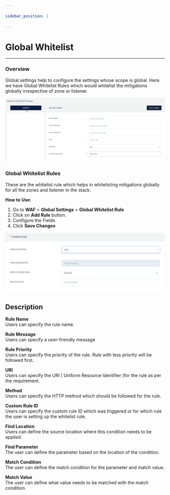 ```yaml
---

sidebar_position: 1

---
```


# Global Whitelist

---

### Overview

Global settings help to configure the settings whose scope is global. Here we have Global Whitelist Rules which would whitelist the mitigations globally irrespective of zone or listener.


![Global Whitelist Rules](/img/waf/global_whitelist.png)


### Global Whitelist Rules

These are the whitelist rule which helps in whitelisting mitigations globally for all the zones and listener in the stack.

**How to Use:**

1. Go to **WAF** > **Global Settings** > **Global Whitelist Rule**
2. Click on **Add Rule** button.
3. Configure the Fields
4. Click **Save Changes**

![Global Whitelist Condition ](/img/waf/global_whitelist_condition.png)

## Description

**Rule Name**  
Users can specify the rule name.

**Rule Message**  
Users can specify a user-friendly message

**Rule Priority**  
Users can specify the priority of the rule. Rule with less priority will be followed first.

**URI**  
Users can specify the URI ( Uniform Resource Identifier )for the rule as per the requirement.

**Method**  
Users can specify the HTTP method which should be followed for the rule.

**Custom Rule ID**  
Users can specify the custom rule ID which was triggered or for which rule the user is setting up the whitelist rule.

**Find Location**  
Users can define the source location where this condition needs to be applied.

**Find Parameter**  
The user can define the parameter based on the location of the condition.

**Match Condition**  
The user can define the match condition for the parameter and match value.

**Match Value**  
The user can define what value needs to be matched with the match condition.